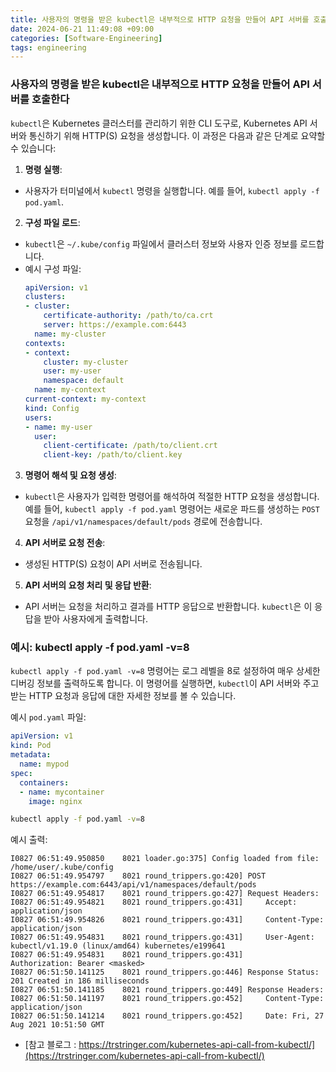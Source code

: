 ```yaml
---
title: 사용자의 명령을 받은 kubectl은 내부적으로 HTTP 요청을 만들어 API 서버를 호출한다.
date: 2024-06-21 11:49:08 +09:00
categories: [Software-Engineering]
tags: engineering
---
```


### 사용자의 명령을 받은 kubectl은 내부적으로 HTTP 요청을 만들어 API 서버를 호출한다

`kubectl`은 Kubernetes 클러스터를 관리하기 위한 CLI 도구로, Kubernetes API 서버와 통신하기 위해 HTTP(S) 요청을 생성합니다. 이 과정은 다음과 같은 단계로 요약할 수 있습니다:

1. **명령 실행**:
  - 사용자가 터미널에서 `kubectl` 명령을 실행합니다. 예를 들어, `kubectl apply -f pod.yaml`.

2. **구성 파일 로드**:
  - `kubectl`은 `~/.kube/config` 파일에서 클러스터 정보와 사용자 인증 정보를 로드합니다.
  - 예시 구성 파일:
    ```yaml
    apiVersion: v1
    clusters:
    - cluster:
        certificate-authority: /path/to/ca.crt
        server: https://example.com:6443
      name: my-cluster
    contexts:
    - context:
        cluster: my-cluster
        user: my-user
        namespace: default
      name: my-context
    current-context: my-context
    kind: Config
    users:
    - name: my-user
      user:
        client-certificate: /path/to/client.crt
        client-key: /path/to/client.key
    ```

3. **명령어 해석 및 요청 생성**:
  - `kubectl`은 사용자가 입력한 명령어를 해석하여 적절한 HTTP 요청을 생성합니다. 예를 들어, `kubectl apply -f pod.yaml` 명령어는 새로운 파드를 생성하는 `POST` 요청을 `/api/v1/namespaces/default/pods` 경로에 전송합니다.

4. **API 서버로 요청 전송**:
  - 생성된 HTTP(S) 요청이 API 서버로 전송됩니다.

5. **API 서버의 요청 처리 및 응답 반환**:
  - API 서버는 요청을 처리하고 결과를 HTTP 응답으로 반환합니다. `kubectl`은 이 응답을 받아 사용자에게 출력합니다.

### 예시: kubectl apply -f pod.yaml -v=8

`kubectl apply -f pod.yaml -v=8` 명령어는 로그 레벨을 8로 설정하여 매우 상세한 디버깅 정보를 출력하도록 합니다. 이 명령어를 실행하면, `kubectl`이 API 서버와 주고받는 HTTP 요청과 응답에 대한 자세한 정보를 볼 수 있습니다.

예시 `pod.yaml` 파일:
```yaml
apiVersion: v1
kind: Pod
metadata:
  name: mypod
spec:
  containers:
  - name: mycontainer
    image: nginx
```

```sh
kubectl apply -f pod.yaml -v=8
```

예시 출력:
```plaintext
I0827 06:51:49.950850    8021 loader.go:375] Config loaded from file:  /home/user/.kube/config
I0827 06:51:49.954797    8021 round_trippers.go:420] POST https://example.com:6443/api/v1/namespaces/default/pods
I0827 06:51:49.954817    8021 round_trippers.go:427] Request Headers:
I0827 06:51:49.954821    8021 round_trippers.go:431]     Accept: application/json
I0827 06:51:49.954826    8021 round_trippers.go:431]     Content-Type: application/json
I0827 06:51:49.954831    8021 round_trippers.go:431]     User-Agent: kubectl/v1.19.0 (linux/amd64) kubernetes/e199641
I0827 06:51:49.954831    8021 round_trippers.go:431]     Authorization: Bearer <masked>
I0827 06:51:50.141125    8021 round_trippers.go:446] Response Status: 201 Created in 186 milliseconds
I0827 06:51:50.141185    8021 round_trippers.go:449] Response Headers:
I0827 06:51:50.141197    8021 round_trippers.go:452]     Content-Type: application/json
I0827 06:51:50.141214    8021 round_trippers.go:452]     Date: Fri, 27 Aug 2021 10:51:50 GMT
```


- [참고 블로그 : https://trstringer.com/kubernetes-api-call-from-kubectl/](https://trstringer.com/kubernetes-api-call-from-kubectl/)
